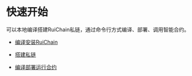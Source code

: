 # 快速开始

可以本地编译搭建RuiChain私链，通过命令行方式编译、部署、调用智能合约。

* [编译安装RuiChain](../node/install.md)

* [搭建私链](../node/private-chain.md)

* [编译部署运行合约](contract-run.md)


